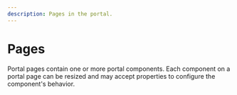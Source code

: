 ```yaml
---
description: Pages in the portal.
---
```


# Pages

Portal pages contain one or more portal components. Each component on a portal page can be resized and may accept properties to configure the component's behavior.


